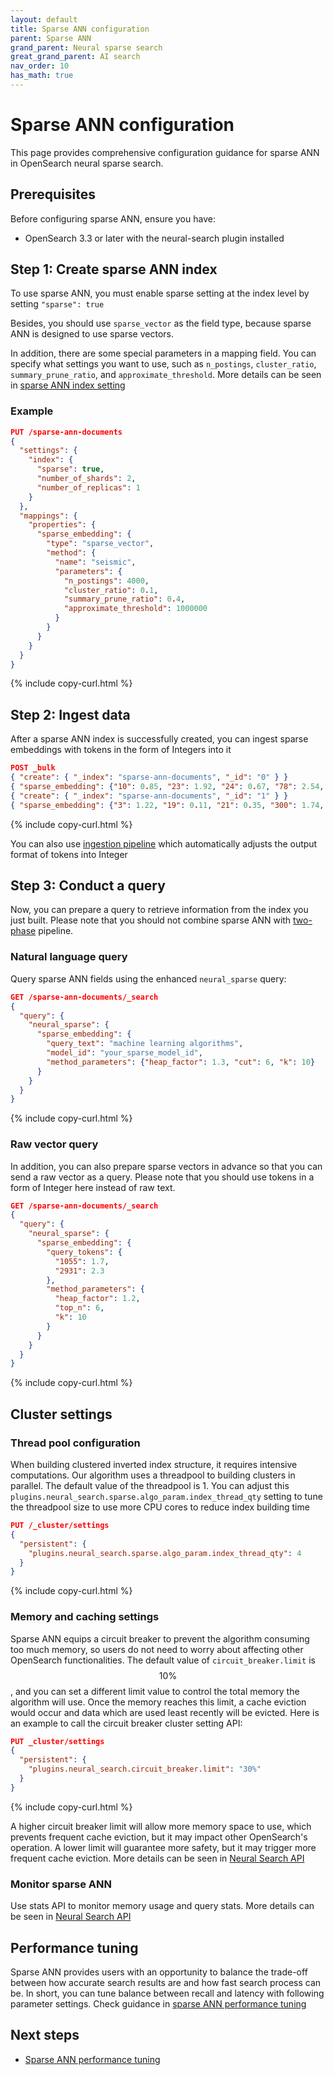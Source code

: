 ```yaml
---
layout: default
title: Sparse ANN configuration
parent: Sparse ANN
grand_parent: Neural sparse search
great_grand_parent: AI search
nav_order: 10
has_math: true
---
```


# Sparse ANN configuration

This page provides comprehensive configuration guidance for sparse ANN in OpenSearch neural sparse search.

## Prerequisites

Before configuring sparse ANN, ensure you have:

- OpenSearch 3.3 or later with the neural-search plugin installed

## Step 1: Create sparse ANN index

To use sparse ANN, you must enable sparse setting at the index level by setting `"sparse": true`

Besides, you should use `sparse_vector` as the field type, because sparse ANN is designed to use sparse vectors.

In addition, there are some special parameters in a mapping field. You can specify what settings you want to use, such as `n_postings`, `cluster_ratio`, `summary_prune_ratio`, and `approximate_threshold`. More details can be seen in [sparse ANN index setting]({{site.url}}{{site.baseurl}}/field-types/supported-field-types/index/)

### Example
```json
PUT /sparse-ann-documents
{
  "settings": {
    "index": {
      "sparse": true,
      "number_of_shards": 2,
      "number_of_replicas": 1
    }
  },
  "mappings": {
    "properties": {
      "sparse_embedding": {
        "type": "sparse_vector",
        "method": {
          "name": "seismic",
          "parameters": {
            "n_postings": 4000,
            "cluster_ratio": 0.1,
            "summary_prune_ratio": 0.4,
            "approximate_threshold": 1000000
          }
        }
      }
    }
  }
}
```
{% include copy-curl.html %}

## Step 2: Ingest data

After a sparse ANN index is successfully created, you can ingest sparse embeddings with tokens in the form of Integers into it

```json
POST _bulk
{ "create": { "_index": "sparse-ann-documents", "_id": "0" } }
{ "sparse_embedding": {"10": 0.85, "23": 1.92, "24": 0.67, "78": 2.54, "156": 0.73} }
{ "create": { "_index": "sparse-ann-documents", "_id": "1" } }
{ "sparse_embedding": {"3": 1.22, "19": 0.11, "21": 0.35, "300": 1.74, "985": 0.96} }
```
{% include copy-curl.html %}

You can also use [ingestion pipeline]({{site.url}}{{site.baseurl}}/ingest-pipelines/) which automatically adjusts the output format of tokens into Integer

## Step 3: Conduct a query

Now, you can prepare a query to retrieve information from the index you just built. Please note that you should not combine sparse ANN with [two-phase]({{site.url}}{{site.baseurl}}/search-plugins/search-pipelines/neural-sparse-query-two-phase-processor/) pipeline.

### Natural language query

Query sparse ANN fields using the enhanced `neural_sparse` query:

```json
GET /sparse-ann-documents/_search
{
  "query": {
    "neural_sparse": {
      "sparse_embedding": {
        "query_text": "machine learning algorithms",
        "model_id": "your_sparse_model_id",
        "method_parameters": {"heap_factor": 1.3, "cut": 6, "k": 10}
      }
    }
  }
}
```
{% include copy-curl.html %}

### Raw vector query
In addition, you can also prepare sparse vectors in advance so that you can send a raw vector as a query. Please note that you should use tokens in a form of Integer here instead of raw text.
```json
GET /sparse-ann-documents/_search
{
  "query": {
    "neural_sparse": {
      "sparse_embedding": {
        "query_tokens": {
          "1055": 1.7,
          "2931": 2.3
        },
        "method_parameters": {
          "heap_factor": 1.2,
          "top_n": 6,
          "k": 10
        }
      }
    }
  }
}
```
{% include copy-curl.html %}

## Cluster settings

### Thread pool configuration

When building clustered inverted index structure, it requires intensive computations. Our algorithm uses a threadpool to building clusters in parallel. The default value of the threadpool is 1. You can adjust this `plugins.neural_search.sparse.algo_param.index_thread_qty` setting to tune the threadpool size to use more CPU cores to reduce index building time

```json
PUT /_cluster/settings
{
  "persistent": {
    "plugins.neural_search.sparse.algo_param.index_thread_qty": 4
  }
}
```
{% include copy-curl.html %}

### Memory and caching settings
Sparse ANN equips a circuit breaker to prevent the algorithm consuming too much memory, so users do not need to worry about affecting other OpenSearch functionalities. The default value of `circuit_breaker.limit` is $$10\%$$, and you can set a different limit value to control the total memory the algorithm will use. Once the memory reaches this limit, a cache eviction would occur and data which are used least recently will be evicted. Here is an example to call the circuit breaker cluster setting API:
```json
PUT _cluster/settings
{
  "persistent": {
    "plugins.neural_search.circuit_breaker.limit": "30%"
  }
}
```
{% include copy-curl.html %}

A higher circuit breaker limit will allow more memory space to use, which prevents frequent cache eviction, but it may impact other OpenSearch's operation. A lower limit will guarantee more safety, but it may trigger more frequent cache eviction. More details can be seen in [Neural Search API]({{site.url}}{{site.baseurl}}/vector-search/api/neural/)

### Monitor sparse ANN

Use stats API to monitor memory usage and query stats. More details can be seen in [Neural Search API]({{site.url}}{{site.baseurl}}/vector-search/api/neural/)

## Performance tuning
Sparse ANN provides users with an opportunity to balance the trade-off between how accurate search results are and how fast search process can be. In short, you can tune balance between recall and latency with following parameter settings. Check guidance in [sparse ANN performance tuning]({{site.url}}{{site.baseurl}}/vector-search/performance-tuning-sparse/)

## Next steps

- [Sparse ANN performance tuning]({{site.url}}{{site.baseurl}}/vector-search/performance-tuning-sparse/)